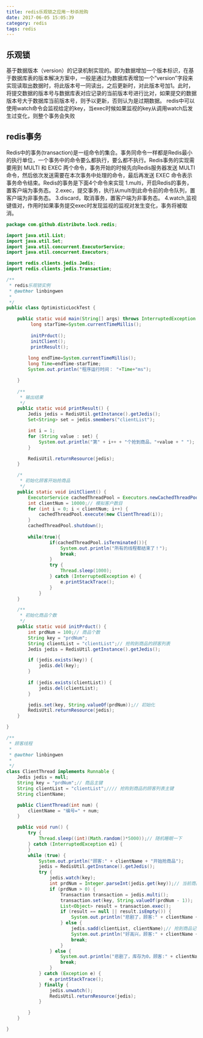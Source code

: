 ```yaml
---
title: redis乐观锁之应用－秒杀抢购
date: 2017-06-05 15:05:39
category: redis
tags: redis
---
```

## 乐观锁
基于数据版本（version）的记录机制实现的。即为数据增加一个版本标识，在基于数据库表的版本解决方案中，一般是通过为数据库表增加一个”version”字段来实现读取出数据时，将此版本号一同读出，之后更新时，对此版本号加1。此时，将提交数据的版本号与数据库表对应记录的当前版本号进行比对，如果提交的数据版本号大于数据库当前版本号，则予以更新，否则认为是过期数据。
redis中可以使用watch命令会监视给定的key，当exec时候如果监视的key从调用watch后发生过变化，则整个事务会失败
    
## redis事务
Redis中的事务(transaction)是一组命令的集合。事务同命令一样都是Redis最小的执行单位，一个事务中的命令要么都执行，要么都不执行。Redis事务的实现需要用到 MULTI 和 EXEC 两个命令，事务开始的时候先向Redis服务器发送 MULTI 命令，然后依次发送需要在本次事务中处理的命令，最后再发送 EXEC 命令表示事务命令结束。Redis的事务是下面4个命令来实现 
1.multi，开启Redis的事务，置客户端为事务态。 
2.exec，提交事务，执行从multi到此命令前的命令队列，置客户端为非事务态。 
3.discard，取消事务，置客户端为非事务态。 
4.watch,监视键值对，作用时如果事务提交exec时发现监视的监视对发生变化，事务将被取消。

```java
package com.github.distribute.lock.redis;

import java.util.List;
import java.util.Set;
import java.util.concurrent.ExecutorService;
import java.util.concurrent.Executors;

import redis.clients.jedis.Jedis;
import redis.clients.jedis.Transaction;

/**
 * redis乐观锁实例 
 * @author linbingwen
 *
 */
public class OptimisticLockTest {

	public static void main(String[] args) throws InterruptedException {
		 long starTime=System.currentTimeMillis();
		
		 initPrduct();
		 initClient();
		 printResult();
		 
		long endTime=System.currentTimeMillis();
		long Time=endTime-starTime;
		System.out.println("程序运行时间： "+Time+"ms");   

	}
	
	/**
	 * 输出结果
	 */
	public static void printResult() {
		Jedis jedis = RedisUtil.getInstance().getJedis();
		Set<String> set = jedis.smembers("clientList");

		int i = 1;
		for (String value : set) {
			System.out.println("第" + i++ + "个抢到商品，"+value + " ");
		}

		RedisUtil.returnResource(jedis);
	}

	/*
	 * 初始化顾客开始抢商品
	 */
	public static void initClient() {
		ExecutorService cachedThreadPool = Executors.newCachedThreadPool();
		int clientNum = 10000;// 模拟客户数目
		for (int i = 0; i < clientNum; i++) {
			cachedThreadPool.execute(new ClientThread(i));
		}
		cachedThreadPool.shutdown();
		
		while(true){  
	            if(cachedThreadPool.isTerminated()){  
	                System.out.println("所有的线程都结束了！");  
	                break;  
	            }  
	            try {
					Thread.sleep(1000);
				} catch (InterruptedException e) {
					e.printStackTrace();
				}    
	        }  
	}

	/**
	 * 初始化商品个数
	 */
	public static void initPrduct() {
		int prdNum = 100;// 商品个数
		String key = "prdNum";
		String clientList = "clientList";// 抢购到商品的顾客列表
		Jedis jedis = RedisUtil.getInstance().getJedis();

		if (jedis.exists(key)) {
			jedis.del(key);
		}
		
		if (jedis.exists(clientList)) {
			jedis.del(clientList);
		}

		jedis.set(key, String.valueOf(prdNum));// 初始化
		RedisUtil.returnResource(jedis);
	}

}

/**
 * 顾客线程
 * 
 * @author linbingwen
 *
 */
class ClientThread implements Runnable {
	Jedis jedis = null;
	String key = "prdNum";// 商品主键
	String clientList = "clientList";//// 抢购到商品的顾客列表主键
	String clientName;

	public ClientThread(int num) {
		clientName = "编号=" + num;
	}

	public void run() {
		try {
			Thread.sleep((int)(Math.random()*5000));// 随机睡眠一下
		} catch (InterruptedException e1) {
		}
		while (true) {
			System.out.println("顾客:" + clientName + "开始抢商品");
			jedis = RedisUtil.getInstance().getJedis();
			try {
				jedis.watch(key);
				int prdNum = Integer.parseInt(jedis.get(key));// 当前商品个数
				if (prdNum > 0) {
					Transaction transaction = jedis.multi();
					transaction.set(key, String.valueOf(prdNum - 1));
					List<Object> result = transaction.exec();
					if (result == null || result.isEmpty()) {
						System.out.println("悲剧了，顾客:" + clientName + "没有抢到商品");// 可能是watch-key被外部修改，或者是数据操作被驳回
					} else {
						jedis.sadd(clientList, clientName);// 抢到商品记录一下
						System.out.println("好高兴，顾客:" + clientName + "抢到商品");
						break;
					}
				} else {
					System.out.println("悲剧了，库存为0，顾客:" + clientName + "没有抢到商品");
					break;
				}
			} catch (Exception e) {
				e.printStackTrace();
			} finally {
				jedis.unwatch();
				RedisUtil.returnResource(jedis);
			}

		}
	}

}

```


